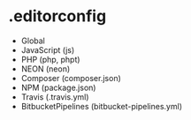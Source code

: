 # .editorconfig

- Global
- JavaScript (js)
- PHP (php, phpt)
- NEON (neon)
- Composer (composer.json)
- NPM (package.json)
- Travis (.travis.yml)
- BitbucketPipelines (bitbucket-pipelines.yml)
